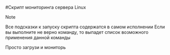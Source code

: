 #Скрипт мониторинга сервера Linux

> [!Note]
> Все подсказки к запуску скрипта содержатся в самом исполнении
> Если вы выполните не верно команду, то выпадет список возможного применения данной команды

Просто загрузи и мониторь

